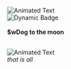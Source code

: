 ![Animated Text](https://i.giphy.com/media/v1.Y2lkPTc5MGI3NjExOTZtdmg4bWh2eGFmb2h6Z2gzd2J4OXdjNmNqZnV2ODg0MWJ3cjdrNSZlcD12MV9pbnRlcm5hbF9naWZfYnlfaWQmY3Q9Zw/ptp7jVo3he6BO/giphy.gif)
<br>
![Dynamic Badge](https://img.shields.io/badge/Relaxing-LockedIN-brightgreen)
<br>
<br>
<b> $wDog to the moon</b>
<br>
<br>



![Animated Text](https://i.giphy.com/media/v1.Y2lkPTc5MGI3NjExeW9ncm0ybDVyY2Y5cGNsNXdpOHFuamp4cnN2ZTV4ODR6endiZG5haiZlcD12MV9pbnRlcm5hbF9naWZfYnlfaWQmY3Q9Zw/SmaYvew52UlC9MmB6l/giphy.gif)
<br>
<i>that is all</i>
